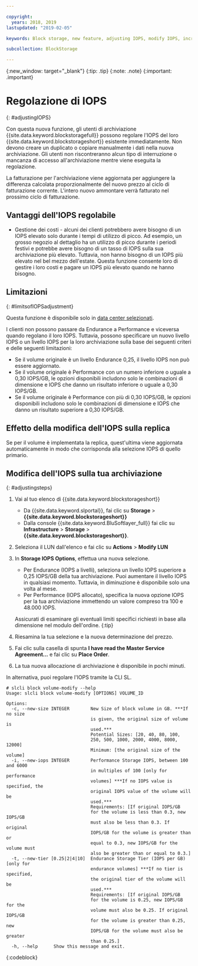 ```yaml
---

copyright:
  years: 2018, 2019
lastupdated: "2019-02-05"

keywords: Block storage, new feature, adjusting IOPS, modify IOPS, increase IOPS, decrease IOPS,

subcollection: BlockStorage

---
```

{:new_window: target="_blank"}
{:tip: .tip}
{:note: .note}
{:important: .important}

# Regolazione di IOPS
{: #adjustingIOPS}

Con questa nuova funzione, gli utenti di archiviazione {{site.data.keyword.blockstoragefull}} possono regolare l'IOPS del loro {{site.data.keyword.blockstorageshort}} esistente immediatamente. Non devono creare un duplicato o copiare manualmente i dati nella nuova archiviazione. Gli utenti non riscontreranno alcun tipo di interruzione o mancanza di accesso all'archiviazione mentre viene eseguita la regolazione.

La fatturazione per l'archiviazione viene aggiornata per aggiungere la differenza calcolata proporzionalmente del nuovo prezzo al ciclo di fatturazione corrente. L'intero nuovo ammontare verrà fatturato nel prossimo ciclo di fatturazione.


## Vantaggi dell'IOPS regolabile

- Gestione dei costi - alcuni dei clienti potrebbero avere bisogno di un IOPS elevato solo durante i tempi di utilizzo di picco. Ad esempio, un grosso negozio al dettaglio ha un utilizzo di picco durante i periodi festivi e potrebbe avere bisogno di un tasso di IOPS sulla sua archiviazione più elevato. Tuttavia, non hanno bisogno di un IOPS più elevato nel bel mezzo dell'estate. Questa funzione consente loro di gestire i loro costi e pagare un IOPS più elevato quando ne hanno bisogno.

## Limitazioni
{: #limitsofIOPSadjustment}

Questa funzione è disponibile solo in [data center selezionati](/docs/infrastructure/BlockStorage?topic=BlockStorage-news).

I clienti non possono passare da Endurance a Performance e viceversa quando regolano il loro IOPS. Tuttavia, possono specificare un nuovo livello IOPS o un livello IOPS per la loro archiviazione sulla base dei seguenti criteri e delle seguenti limitazioni:

- Se il volume originale è un livello Endurance 0,25, il livello IOPS non può essere aggiornato.
- Se il volume originale è Performance con un numero inferiore o uguale a 0,30 IOPS/GB, le opzioni disponibili includono solo le combinazioni di dimensione e IOPS che danno un risultato inferiore o uguale a 0,30 IOPS/GB.
- Se il volume originale è Performance con più di 0,30 IOPS/GB, le opzioni disponibili includono solo le combinazioni di dimensione e IOPS che danno un risultato superiore a 0,30 IOPS/GB.

## Effetto della modifica dell'IOPS sulla replica

Se per il volume è implementata la replica, quest'ultima viene aggiornata automaticamente in modo che corrisponda alla selezione IOPS di quello primario.

## Modifica dell'IOPS sulla tua archiviazione
{: #adjustingsteps}

1. Vai al tuo elenco di {{site.data.keyword.blockstorageshort}}
   - Da {{site.data.keyword.slportal}}, fai clic su **Storage** > **{{site.data.keyword.blockstorageshort}}**
   - Dalla console {{site.data.keyword.BluSoftlayer_full}} fai clic su **Infrastructure** > **Storage** > **{{site.data.keyword.blockstorageshort}}**.
2. Seleziona il LUN dall'elenco e fai clic su **Actions** > **Modify LUN**
3. In **Storage IOPS Options**, effettua una nuova selezione.
    - Per Endurance (IOPS a livelli), seleziona un livello IOPS superiore a 0,25 IOPS/GB della tua archiviazione. Puoi aumentare il livello IOPS in qualsiasi momento. Tuttavia, in diminuzione è disponibile solo una volta al mese.
    - Per Performance (IOPS allocato), specifica la nuova opzione IOPS per la tua archiviazione immettendo un valore compreso tra 100 e 48.000 IOPS.

    Assicurati di esaminare gli eventuali limiti specifici richiesti in base alla dimensione nel modulo dell'ordine.
    {:tip}
4. Riesamina la tua selezione e la nuova determinazione del prezzo.
5. Fai clic sulla casella di spunta **I have read the Master Service Agreement...** e fai clic su **Place Order**.
6. La tua nuova allocazione di archiviazione è disponibile in pochi minuti.


In alternativa, puoi regolare l'IOPS tramite la CLI SL.
```
# slcli block volume-modify --help
Usage: slcli block volume-modify [OPTIONS] VOLUME_ID

Options:
  -c, --new-size INTEGER        New Size of block volume in GB. ***If no size
                                is given, the original size of volume is
                                used.***
                                Potential Sizes: [20, 40, 80, 100,
                                250, 500, 1000, 2000, 4000, 8000, 12000]
                                Minimum: [the original size of the volume]
  -i, --new-iops INTEGER        Performance Storage IOPS, between 100 and 6000
                                in multiples of 100 [only for performance
                                volumes] ***If no IOPS value is specified, the
                                original IOPS value of the volume will be
                                used.***
                                Requirements: [If original IOPS/GB
                                for the volume is less than 0.3, new IOPS/GB
                                must also be less than 0.3. If original
                                IOPS/GB for the volume is greater than or
                                equal to 0.3, new IOPS/GB for the volume must
                                also be greater than or equal to 0.3.]
  -t, --new-tier [0.25|2|4|10]  Endurance Storage Tier (IOPS per GB) [only for
                                endurance volumes] ***If no tier is specified,
                                the original tier of the volume will be
                                used.***
                                Requirements: [If original IOPS/GB
                                for the volume is 0.25, new IOPS/GB for the
                                volume must also be 0.25. If original IOPS/GB
                                for the volume is greater than 0.25, new
                                IOPS/GB for the volume must also be greater
                                than 0.25.]
  -h, --help      Show this message and exit.
```
{:codeblock}
